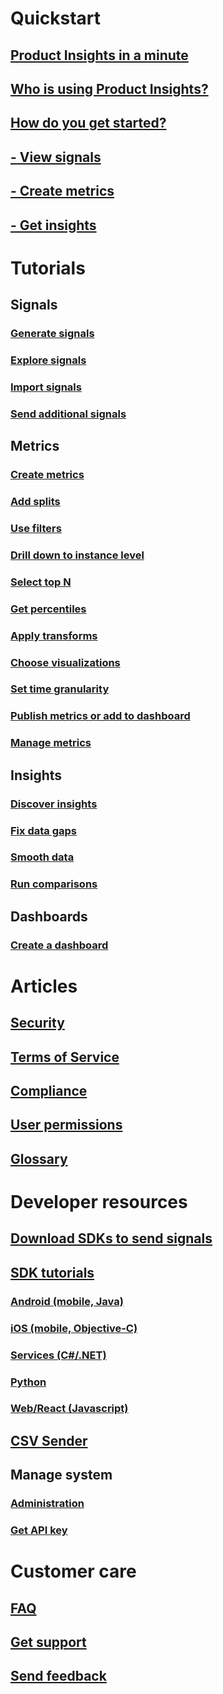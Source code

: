 # Quickstart
## [Product Insights in a minute](xref:developers/quick-starts/what-is) 
## [Who is using Product Insights?](xref:developers/quick-starts/who-uses) 
## [How do you get started?](xref:developers/quick-starts/how-to-get-started) 
## [- View signals](xref:developers/quick-starts/1_view-signals)
## [- Create metrics](xref:developers/quick-starts/2_create-own-metric)
## [- Get insights](xref:developers/quick-starts/3_get-insights)

# Tutorials
## Signals 
### [Generate signals](xref:developers/tutorials/create-sample-signals)
### [Explore signals](xref:developers/tutorials/examine-signals-metadata)
### [Import signals](xref:developers/tutorials/import-signals)
### [Send additional signals](xref:developers/tutorials/send-additional-signals)

## Metrics 
### [Create metrics](xref:developers/tutorials/metrics-create-metrics)
### [Add splits](xref:developers/tutorials/metrics-add-splits)
### [Use filters](xref:developers/tutorials/metrics-use-filters)
### [Drill down to instance level](xref:developers/tutorials/metrics-drill-down-to-instance)
### [Select top N](xref:developers/tutorials/metrics-select-topN)
### [Get percentiles](xref:developers/tutorials/metrics-get-percentiles)
### [Apply transforms](xref:developers/tutorials/metrics-apply-transforms)
### [Choose visualizations](xref:developers/tutorials/metrics-choose-visualizations)
### [Set time granularity](xref:developers/tutorials/metrics-set-granularity)
### [Publish metrics or add to dashboard](xref:developers/tutorials/metrics-publish-or-add-to-dashboard)
### [Manage metrics](xref:developers/tutorials/metrics-manage-metrics)

## Insights
### [Discover insights](xref:developers/tutorials/insights-discover)
### [Fix data gaps](xref:developers/tutorials/insights-fix-data-gaps)
### [Smooth data](xref:developers/tutorials/insights-smooth-data)
### [Run comparisons](xref:developers/tutorials/insights-run-comparisons)

## Dashboards 
### [Create a dashboard](xref:developers/tutorials/create-dashboard)

# Articles
## [Security](xref:developers/articles/security)
## [Terms of Service](xref:developers/articles/terms-of-service)
## [Compliance](xref:developers/articles/compliance)
## [User permissions](xref:developers/articles/user-permissions) 
## [Glossary](xref:developers/articles/glossary) 

# Developer resources 
## [Download SDKs to send signals](xref:developers/dev-resources/index)
## [SDK tutorials](xref:developers/downloads/tutorials/index)
### [Android (mobile, Java)](xref:developers/downloads/android-java)
### [iOS (mobile, Objective-C)](xref:developers/downloads/ios-objc)
### [Services (C#/.NET)](xref:developers/downloads/dotnet)
### [Python](xref:developers/downloads/python)
### [Web/React (Javascript)](xref:developers/downloads/js)
## [CSV Sender](xref:developers/downloads/ingest)
## Manage system 
### [Administration](xref:developers/dev-resources/manage-teams)
### [Get API key](xref:developers/downloads/api-token) 
# Customer care 
## [FAQ](xref:developers/customer-care/faq) 
## [Get support](xref:developers/customer-care/support)
## [Send feedback](xref:developers/customer-care/feedback)

